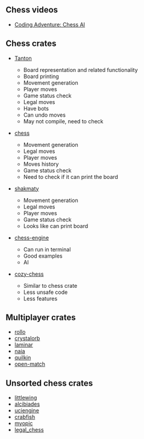 
## Chess videos

- [Coding Adventure: Chess AI](https://www.youtube.com/watch?v=U4ogK0MIzqk&ab_channel=SebastianLague)

## Chess crates

- [Tanton](https://github.com/chase-manning/tanton)
  * Board representation and related functionality
  * Board printing
  * Movement generation
  * Player moves
  * Game status check
  * Legal moves
  * Have bots
  * Can undo moves
  * May not compile, need to check

- [chess](https://github.com/jordanbray/chess)
  * Movement generation
  * Legal moves
  * Player moves
  * Moves history
  * Game status check
  * Need to check if it can print the board

- [shakmaty](https://github.com/niklasf/shakmaty)
  * Movement generation
  * Legal moves
  * Player moves
  * Game status check
  * Looks like can print board

- [chess-engine](https://github.com/adam-mcdaniel/chess-engine)
  * Can run in terminal
  * Good examples
  * AI

- [cozy-chess](https://github.com/analog-hors/cozy-chess)
  * Similar to chess crate
  * Less unsafe code
  * Less features

## Multiplayer crates

- [rollo](https://github.com/netskillzgh/rollo)
- [crystalorb](https://github.com/ErnWong/crystalorb)
- [laminar](https://github.com/TimonPost/laminar)
- [naia](https://github.com/naia-rs/naia)
- [quilkin](https://github.com/googleforgames/quilkin)
- [open-match](https://github.com/googleforgames/open-match)

## Unsorted chess crates

- [littlewing](https://lib.rs/crates/littlewing)
- [alcibiades](https://lib.rs/crates/alcibiades)
- [uciengine](https://github.com/hyperchessbot/uciengine)
- [crabfish](https://github.com/monlih/crabfish)
- [myopic](https://github.com/th0masb/myopic/)
- [legal_chess](https://github.com/paul-schaaf/legal_chess)
